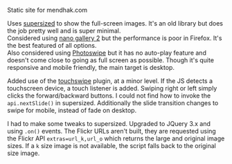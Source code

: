 
Static site for mendhak.com

Uses [supersized](https://github.com/buildinternet/supersized) to show the full-screen images. It's an old library but does the job pretty well and is super minimal.  
Considered using [nano gallery 2](https://nanogallery2.nanostudio.org/) but the performance is poor in Firefox. It's the best featured of all options.   
Also considered using [Photoswipe](https://photoswipe.com) but it has no auto-play feature and doesn't come close to going as full screen as possible.  Though it's quite responsive and mobile friendly, the main target is desktop. 

Added use of the [touchswipe](https://github.com/mattbryson/TouchSwipe-Jquery-Plugin) plugin, at a minor level.  If the JS detects a touchscreen device, a touch listener is added.  Swiping right or left simply clicks the forward/backward buttons.  I could not find how to invoke the `api.nextSlide()` in supersized.  Additionally the slide transition changes to swipe for mobile, instead of fade on desktop.  

I had to make some tweaks to supersized.  Upgraded to JQuery 3.x and using `.on()` events. 
The Flickr URLs aren't built, they are requested using the Flickr API `extras=url_k,url_o` which returns the large and original image sizes.  If a `k` size image is not available, the script falls back to the original size image.  

